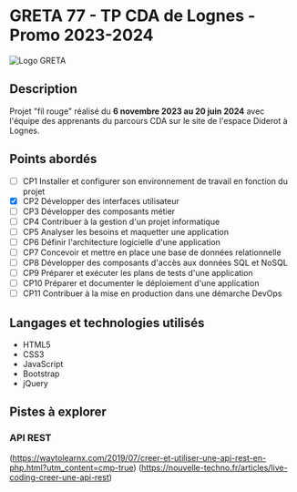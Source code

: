 # GRETA 77 - TP CDA de Lognes - Promo 2023-2024

![Logo GRETA](https://www.forpro-creteil.org/images/greta77.png)

## Description
Projet "fil rouge" réalisé du **6 novembre 2023 au 20 juin 2024** avec l'équipe des apprenants du parcours CDA sur le site de l'espace Diderot à Lognes.

## Points abordés
- [ ] CP1 Installer et configurer son environnement de travail en fonction du projet
- [x] CP2 Développer des interfaces utilisateur
- [ ] CP3 Développer des composants métier
- [ ] CP4 Contribuer à la gestion d'un projet informatique
- [ ] CP5 Analyser les besoins et maquetter une application
- [ ] CP6 Définir l'architecture logicielle d'une application
- [ ] CP7 Concevoir et mettre en place une base de données relationnelle
- [ ] CP8 Développer des composants d'accès aux données SQL et NoSQL
- [ ] CP9 Préparer et exécuter les plans de tests d'une application
- [ ] CP10 Préparer et documenter le déploiement d'une application
- [ ] CP11 Contribuer à la mise en production dans une démarche DevOps

## Langages et technologies utilisés
+ HTML5
+ CSS3
+ JavaScript
+ Bootstrap
+ jQuery

## Pistes à explorer

### API REST

(https://waytolearnx.com/2019/07/creer-et-utiliser-une-api-rest-en-php.html?utm_content=cmp-true)
(https://nouvelle-techno.fr/articles/live-coding-creer-une-api-rest)
